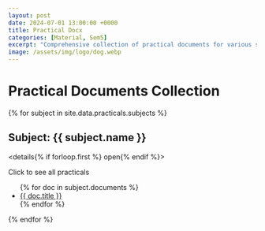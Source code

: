 ```yaml
---
layout: post
date: 2024-07-01 13:00:00 +0000
title: Practical Docx
categories: [Material, Sem5]
excerpt: "Comprehensive collection of practical documents for various subjects."
image: /assets/img/logo/dog.webp
---
```


# Practical Documents Collection

{% for subject in site.data.practicals.subjects %}
## Subject: {{ subject.name }}

<details{% if forloop.first %} open{% endif %}>
  <summary>Click to see all practicals</summary>
  <ul>
    {% for doc in subject.documents %}
    <li><a href="{{ doc.file }}" download>{{ doc.title }}</a></li>
    {% endfor %}
  </ul>
</details>
{% endfor %}

<script>
  document.addEventListener("DOMContentLoaded", function() {
    const detailsElements = document.querySelectorAll('details');
    
    detailsElements.forEach(detail => {
      detail.addEventListener('click', function() {
        detailsElements.forEach(el => {
          if (el !== detail) {
            el.removeAttribute('open');
          }
        });
      });
    });
  });
</script>
